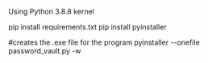 Using Python 3.8.8 kernel

pip install requirements.txt
pip install pyinstaller

#creates the .exe file for the program
pyinstaller --onefile password_vault.py -w